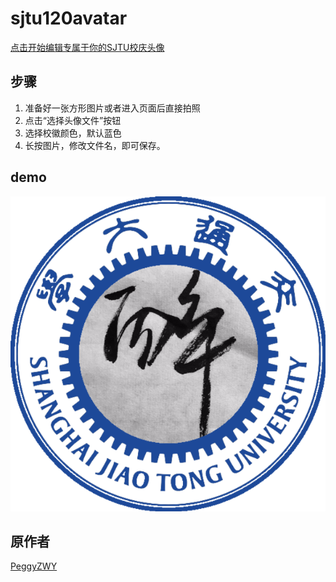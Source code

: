 # sjtu120avatar  
  
[点击开始编辑专属于你的SJTU校庆头像](http://yexiaorain.github.io/sjtu120avatar/)  
  
## 步骤  
1. 准备好一张方形图片或者进入页面后直接拍照  
2. 点击“选择头像文件”按钮
3. 选择校徽颜色，默认蓝色
4. 长按图片，修改文件名，即可保存。

## demo

![demo](demo.png)

## 原作者

[PeggyZWY](https://github.com/PeggyZWY/sjtu120avatar)
